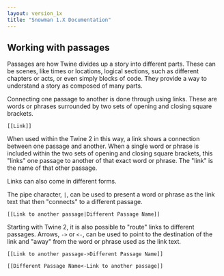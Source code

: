 ```yaml
---
layout: version_1x
title: "Snowman 1.X Documentation"
---
```


## Working with passages

Passages are how Twine divides up a story into different parts. These can be scenes, like times or locations, logical sections, such as different chapters or acts, or even simply blocks of code. They provide a way to understand a story as composed of many parts.

Connecting one passage to another is done through using links. These are words or phrases surrounded by two sets of opening and closing square brackets.

`[[Link]]`

When used within the Twine 2 in this way, a link shows a connection between one passage and another. When a single word or phrase is included within the two sets of opening and closing square brackets, this "links" one passage to another of that exact word or phrase. The "link" is the name of that other passage.

Links can also come in different forms.

The pipe character, `|`, can be used to present a word or phrase as the link text that then "connects" to a different passage.

`[[Link to another passage|Different Passage Name]]`

Starting with Twine 2, it is also possible to "route" links to different passages. Arrows, `->` or `<-`, can be used to point to the destination of the link and "away" from the word or phrase used as the link text.

`[[Link to another passage->Different Passage Name]]`

`[[Different Passage Name<-Link to another passage]]`
